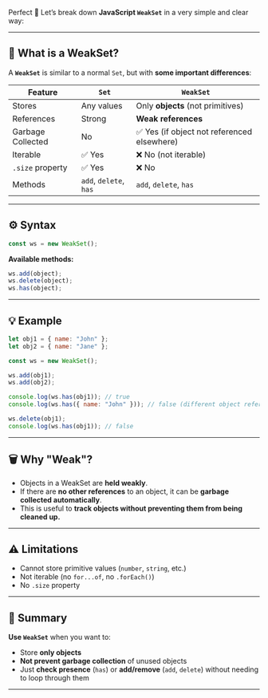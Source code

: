 Perfect 🌱
Let’s break down **JavaScript `WeakSet`** in a very simple and clear way:

---

## 🧠 What is a WeakSet?

A **`WeakSet`** is similar to a normal `Set`, but with **some important differences**:

| Feature           | `Set`                  | `WeakSet`                                  |
| ----------------- | ---------------------- | ------------------------------------------ |
| Stores            | Any values             | Only **objects** (not primitives)          |
| References        | Strong                 | **Weak references**                        |
| Garbage Collected | No                     | ✅ Yes (if object not referenced elsewhere) |
| Iterable          | ✅ Yes                  | ❌ No (not iterable)                        |
| `.size` property  | ✅ Yes                  | ❌ No                                       |
| Methods           | `add`, `delete`, `has` | `add`, `delete`, `has`                     |

---

## ⚙️ Syntax

```js
const ws = new WeakSet();
```

**Available methods:**

```js
ws.add(object);
ws.delete(object);
ws.has(object);
```

---

## 💡 Example

```js
let obj1 = { name: "John" };
let obj2 = { name: "Jane" };

const ws = new WeakSet();

ws.add(obj1);
ws.add(obj2);

console.log(ws.has(obj1)); // true
console.log(ws.has({ name: "John" })); // false (different object reference)

ws.delete(obj1);
console.log(ws.has(obj1)); // false
```

---

## 🗑️ Why "Weak"?

* Objects in a WeakSet are **held weakly**.
* If there are **no other references** to an object, it can be **garbage collected automatically**.
* This is useful to **track objects without preventing them from being cleaned up.**

---

## ⚠️ Limitations

* Cannot store primitive values (`number`, `string`, etc.)
* Not iterable (no `for...of`, no `.forEach()`)
* No `.size` property

---

## 📌 Summary

**Use `WeakSet`** when you want to:

* Store **only objects**
* **Not prevent garbage collection** of unused objects
* Just **check presence** (`has`) or **add/remove** (`add`, `delete`) without needing to loop through them

---
